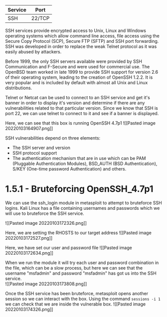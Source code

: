 | Service | Port  |
| --------| ------|
| SSH    | 22/TCP|

SSH services provide encrypted access to Unix, Linux and Windows operating systems which allow command line access, file access using the Secure Copy Protocol (SCP), Secure FTP (SFTP) and SSH port forwarding. SSH was developed in order to replace the weak Telnet protocol as it was easily abused by attackers.   

Before 1999, the only SSH servers available were provided by SSH Communication and F-Secure and were used for commercial use. The OpenBSD team worked in late 1999 to provide SSH support for version 2.6 of their operating system, leading to the creation of OpenSSH 1.2.2. It is very popular and is included by default with almost all Unix and Linux distributions. 

Telnet or Netcat can be used to connect to an SSH service and get it's banner in order to display it's version and determine if there are any vulnerabilities related to that particular version. Since we know that SSH is port 22, we can use telnet to connect to it and see if a banner is displayed. 

Here, we can see that this box is running OpenSSH 4.7p1
![[Pasted image 20220103164907.png]]

SSH vulnerabilities depend on three elements: 
- The SSH server and version
- SSH protocol support
- The authentication mechanism that are in use which can be PAM (Pluggable Authentication Modules), BSD_AUTH (BSD Authentication), S/KEY (One-time password Authentication) and others. 

# 1.5.1 - Bruteforcing OpenSSH_4.7p1
We can use the ssh_login module in metasploit to attempt to bruteforce SSH logins. 
Kali Linux has a file containing usernames and passwords which we will use to bruteforce the SSH service. 

![[Pasted image 20220103172326.png]]

Here, we are setting the RHOSTS to our target address
![[Pasted image 20220103172527.png]]

Here, we have set our user and password file
![[Pasted image 20220103172634.png]]

When we run the module it will try each user and password combination in the file, which can be a slow process, but here we can see that the username "msfadmin" and password "msfadmin" has got us into the SSH service.  
![[Pasted image 20220103173808.png]]

Once the SSH service has been bruteforce, metasploit opens another session so we can interact with the box. Using the command `sessions -i 1` we can check that we are inside the vulnerable box.
![[Pasted image 20220103174326.png]]